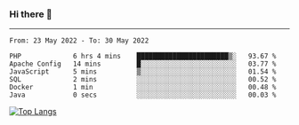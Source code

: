 ### Hi there 👋
---
<!--START_SECTION:waka-->

```text
From: 23 May 2022 - To: 30 May 2022

PHP             6 hrs 4 mins    ███████████████████████▒░   93.67 %
Apache Config   14 mins         █░░░░░░░░░░░░░░░░░░░░░░░░   03.77 %
JavaScript      5 mins          ▒░░░░░░░░░░░░░░░░░░░░░░░░   01.54 %
SQL             2 mins          ░░░░░░░░░░░░░░░░░░░░░░░░░   00.52 %
Docker          1 min           ░░░░░░░░░░░░░░░░░░░░░░░░░   00.48 %
Java            0 secs          ░░░░░░░░░░░░░░░░░░░░░░░░░   00.03 %
```

<!--END_SECTION:waka-->

[![Top Langs](https://github-readme-stats.vercel.app/api/top-langs/?username=HyunAh-iia&layout=compact)](https://github.com/anuraghazra/github-readme-stats)
<!--
**HyunAh-iia/HyunAh-iia** is a ✨ _special_ ✨ repository because its `README.md` (this file) appears on your GitHub profile.

Here are some ideas to get you started:

- 🔭 I’m currently working on ...
- 🌱 I’m currently learning ...
- 👯 I’m looking to collaborate on ...
- 🤔 I’m looking for help with ...
- 💬 Ask me about ...
- 📫 How to reach me: ...
- 😄 Pronouns: ...
- ⚡ Fun fact: ...
-->
